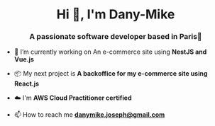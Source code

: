 <h1 align="center">Hi 👋, I'm Dany-Mike</h1>
<h3 align="center">A passionate software developer based in Paris🗼</h3>

- 🔭 I’m currently working on An e-commerce site using **NestJS and Vue.js**

- 📦 My next project is **A backoffice for my e-commerce site using React.js**

- ☁️ I'm **AWS Cloud Practitioner certified**

- 📫 How to reach me **danymike.joseph@gmail.com**

